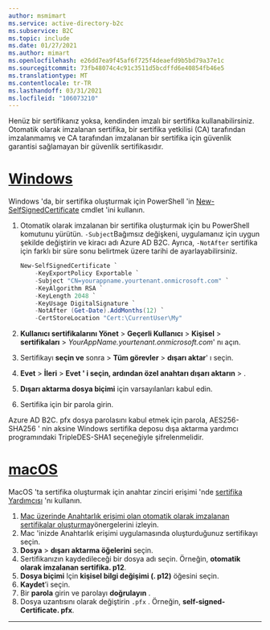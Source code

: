 ```yaml
---
author: msmimart
ms.service: active-directory-b2c
ms.subservice: B2C
ms.topic: include
ms.date: 01/27/2021
ms.author: mimart
ms.openlocfilehash: e26dd7ea9f45af6f725f4deaefd9b5bd79a37e1c
ms.sourcegitcommit: 73fb48074c4c91c3511d5bcdffd6e40854fb46e5
ms.translationtype: MT
ms.contentlocale: tr-TR
ms.lasthandoff: 03/31/2021
ms.locfileid: "106073210"
---
```

Henüz bir sertifikanız yoksa, kendinden imzalı bir sertifika kullanabilirsiniz. Otomatik olarak imzalanan sertifika, bir sertifika yetkilisi (CA) tarafından imzalanmamış ve CA tarafından imzalanan bir sertifika için güvenlik garantisi sağlamayan bir güvenlik sertifikasıdır. 

# <a name="windows"></a>[Windows](#tab/windows)

Windows 'da, bir sertifika oluşturmak için PowerShell 'in [New-SelfSignedCertificate](/powershell/module/pkiclient/new-selfsignedcertificate) cmdlet 'ini kullanın.

1. Otomatik olarak imzalanan bir sertifika oluşturmak için bu PowerShell komutunu yürütün. `-Subject`Bağımsız değişkeni, uygulamanız için uygun şekilde değiştirin ve kiracı adı Azure AD B2C. Ayrıca, `-NotAfter` sertifika için farklı bir süre sonu belirtmek üzere tarihi de ayarlayabilirsiniz.

    ```PowerShell
    New-SelfSignedCertificate `
        -KeyExportPolicy Exportable `
        -Subject "CN=yourappname.yourtenant.onmicrosoft.com" `
        -KeyAlgorithm RSA `
        -KeyLength 2048 `
        -KeyUsage DigitalSignature `
        -NotAfter (Get-Date).AddMonths(12) `
        -CertStoreLocation "Cert:\CurrentUser\My"
    ```

1. **Kullanıcı sertifikalarını Yönet**  >  **Geçerli Kullanıcı**  >  **Kişisel**  >  **sertifikaları**  >  *YourAppName.yourtenant.onmicrosoft.com*' nı açın.
1. Sertifikayı **seçin ve** sonra  >  **Tüm görevler**  >  **dışarı aktar**' ı seçin.
1. **Evet**  >  **İleri**  >  **Evet ' i seçin, ardından özel anahtarı dışarı aktarın**  >  .
1. **Dışarı aktarma dosya biçimi** için varsayılanları kabul edin.
1. Sertifika için bir parola girin.

Azure AD B2C. pfx dosya parolasını kabul etmek için parola, AES256-SHA256 ' nin aksine Windows sertifika deposu dışa aktarma yardımcı programındaki TripleDES-SHA1 seçeneğiyle şifrelenmelidir.

# <a name="macos"></a>[macOS](#tab/macos)

MacOS 'ta sertifika oluşturmak için anahtar zinciri erişimi 'nde [sertifika Yardımcısı](https://support.apple.com/guide/keychain-access/aside/glosa3ed0609/11.0/mac/11.0) 'nı kullanın.

1. [Mac üzerinde Anahtarlık erişimi olan otomatik olarak imzalanan sertifikalar oluşturma](https://support.apple.com/guide/keychain-access/kyca8916/mac)yönergelerini izleyin.
1. Mac 'inizde Anahtarlık erişimi uygulamasında oluşturduğunuz sertifikayı seçin.
1. **Dosya**  >  **dışarı aktarma öğelerini** seçin.
1. Sertifikanızın kaydedileceği bir dosya adı seçin. Örneğin, **otomatik olarak imzalanan sertifika. p12**.
1. **Dosya biçimi** Için **kişisel bilgi değişimi (. p12)** öğesini seçin.
1. **Kaydet**’i seçin.
1. Bir **parola** girin ve parolayı **doğrulayın** .
1. Dosya uzantısını olarak değiştirin `.pfx` . Örneğin, **self-signed-Certificate. pfx**.

---